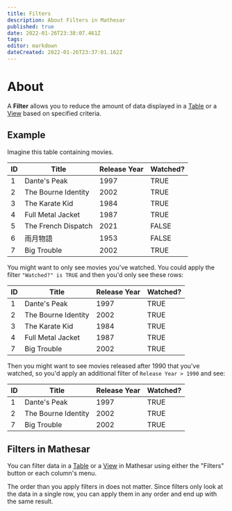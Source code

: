 ```yaml
---
title: Filters
description: About Filters in Mathesar
published: true
date: 2022-01-26T23:38:07.461Z
tags: 
editor: markdown
dateCreated: 2022-01-26T23:37:01.162Z
---
```


# About

A **Filter** allows you to reduce the amount of data displayed in a [Table](/en/product/concepts/tables) or a [View](/en/product/concepts/views) based on specified criteria.

## Example
Imagine this table containing movies.

| ID | Title | Release Year | Watched? |
|-|-|-|-|
| 1 | Dante's Peak | 1997 | TRUE |
| 2 | The Bourne Identity | 2002 | TRUE |
| 3 | The Karate Kid | 1984 | TRUE |
| 4 | Full Metal Jacket | 1987 | TRUE |
| 5 | The French Dispatch | 2021 | FALSE |
| 6 | 雨月物語 | 1953 | FALSE |
| 7 | Big Trouble | 2002 | TRUE |

You might want to only see movies you've watched. You could apply the filter `"Watched?" is TRUE` and then you'd only see these rows:

| ID | Title | Release Year | Watched? |
|-|-|-|-|
| 1 | Dante's Peak | 1997 | TRUE |
| 2 | The Bourne Identity | 2002 | TRUE |
| 3 | The Karate Kid | 1984 | TRUE |
| 4 | Full Metal Jacket | 1987 | TRUE |
| 7 | Big Trouble | 2002 | TRUE |

Then you might want to see movies released after 1990 that you've watched, so you'd apply an additional filter of `Release Year > 1990` and see:

| ID | Title | Release Year | Watched? |
|-|-|-|-|
| 1 | Dante's Peak | 1997 | TRUE |
| 2 | The Bourne Identity | 2002 | TRUE |
| 7 | Big Trouble | 2002 | TRUE |

## Filters in Mathesar
You can filter data in a [Table](/en/product/concepts/tables) or a [View](/en/product/concepts/views) in Mathesar using either the "Filters" button or each column's menu.

The order than you apply filters in does not matter. Since filters only look at the data in a single row, you can apply them in any order and end up with the same result.

